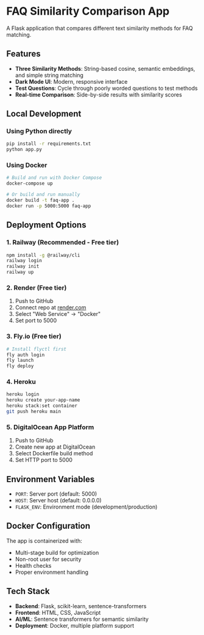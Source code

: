 # FAQ Similarity Comparison App

A Flask application that compares different text similarity methods for FAQ matching.

## Features

- **Three Similarity Methods**: String-based cosine, semantic embeddings, and simple string matching
- **Dark Mode UI**: Modern, responsive interface
- **Test Questions**: Cycle through poorly worded questions to test methods
- **Real-time Comparison**: Side-by-side results with similarity scores

## Local Development

### Using Python directly
```bash
pip install -r requirements.txt
python app.py
```

### Using Docker
```bash
# Build and run with Docker Compose
docker-compose up

# Or build and run manually
docker build -t faq-app .
docker run -p 5000:5000 faq-app
```

## Deployment Options

### 1. Railway (Recommended - Free tier)
```bash
npm install -g @railway/cli
railway login
railway init
railway up
```

### 2. Render (Free tier)
1. Push to GitHub
2. Connect repo at [render.com](https://render.com)
3. Select "Web Service" → "Docker"
4. Set port to 5000

### 3. Fly.io (Free tier)
```bash
# Install flyctl first
fly auth login
fly launch
fly deploy
```

### 4. Heroku
```bash
heroku login
heroku create your-app-name
heroku stack:set container
git push heroku main
```

### 5. DigitalOcean App Platform
1. Push to GitHub
2. Create new app at DigitalOcean
3. Select Dockerfile build method
4. Set HTTP port to 5000

## Environment Variables

- `PORT`: Server port (default: 5000)
- `HOST`: Server host (default: 0.0.0.0)
- `FLASK_ENV`: Environment mode (development/production)

## Docker Configuration

The app is containerized with:
- Multi-stage build for optimization
- Non-root user for security
- Health checks
- Proper environment handling

## Tech Stack

- **Backend**: Flask, scikit-learn, sentence-transformers
- **Frontend**: HTML, CSS, JavaScript
- **AI/ML**: Sentence transformers for semantic similarity
- **Deployment**: Docker, multiple platform support
